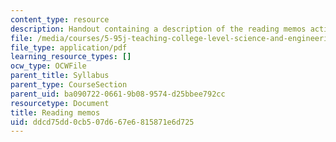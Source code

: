 ```yaml
---
content_type: resource
description: Handout containing a description of the reading memos activity.
file: /media/courses/5-95j-teaching-college-level-science-and-engineering-spring-2009/ddcd75dd0cb507d667e6815871e6d725_MIT5_95js09_res03.pdf
file_type: application/pdf
learning_resource_types: []
ocw_type: OCWFile
parent_title: Syllabus
parent_type: CourseSection
parent_uid: ba090722-0661-9b08-9574-d25bbee792cc
resourcetype: Document
title: Reading memos
uid: ddcd75dd-0cb5-07d6-67e6-815871e6d725
---
```

